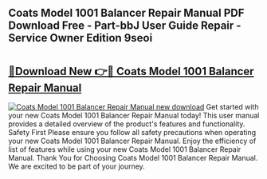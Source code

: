 ## Coats Model 1001 Balancer Repair Manual PDF Download Free - Part-bbJ User Guide Repair - Service Owner Edition 9seoi

# <h2><a href="http://bc67516.oget.top/?id=Coats+Model+1001+Balancer+Repair+Manual">🔗Download New 👉🔴 Coats Model 1001 Balancer Repair Manual</a></h2>

[![Coats Model 1001 Balancer Repair Manual new download](https://i.imgur.com/5g1atiW.png)](http://bc67516.oget.top/?id=Coats+Model+1001+Balancer+Repair+Manual)
Get started with your new Coats Model 1001 Balancer Repair Manual today! This user manual provides a detailed overview of the product's features and functionality. Safety First Please ensure you follow all safety precautions when operating your new Coats Model 1001 Balancer Repair Manual. Enjoy the efficiency of list of features while using your new Coats Model 1001 Balancer Repair Manual. Thank You for Choosing Coats Model 1001 Balancer Repair Manual. We are excited to be part of your journey.
